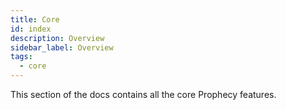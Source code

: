```yaml
---
title: Core
id: index
description: Overview
sidebar_label: Overview
tags:
  - core
---
```


This section of the docs contains all the core Prophecy features.
